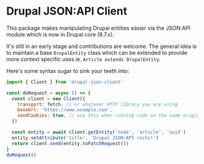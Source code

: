 # Drupal JSON:API Client

This package makes manipulating Drupal entities easier via the JSON:API module which is now in Drupal core (8.7.x).

It's still in an early stage and contributions are welcome. The general idea is to maintain a base `DrupalEntity` class which can be extended to provide more context specific uses ie. `Article extends DrupalEntity`.

Here's some syntax sugar to sink your teeth into:

```js
import { Client } from 'drupal-json-client'

const doRequest = async () => {
  const client = new Client({
    transport: fetch, // or whatever HTTP library you are using
    baseUrl: 'https://www.example.com',
    sendCookies: true, // use this when running code on the same origin as Drupal
  })

  const entity = await client.getEntity('node', 'article', 'uuid')
  entity.setAttribute('title', 'Drupal JSON:API rocks!')
  return client.send(entity.toPatchRequest())
}
doRequest()
```
